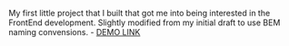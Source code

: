 My first little project that I built that got me into being interested in the FrontEnd development. 
Slightly modified from my initial draft to use BEM naming convensions.
    - [DEMO LINK](https://sergei-nikolaienko.github.io/remember-that-landing/)
